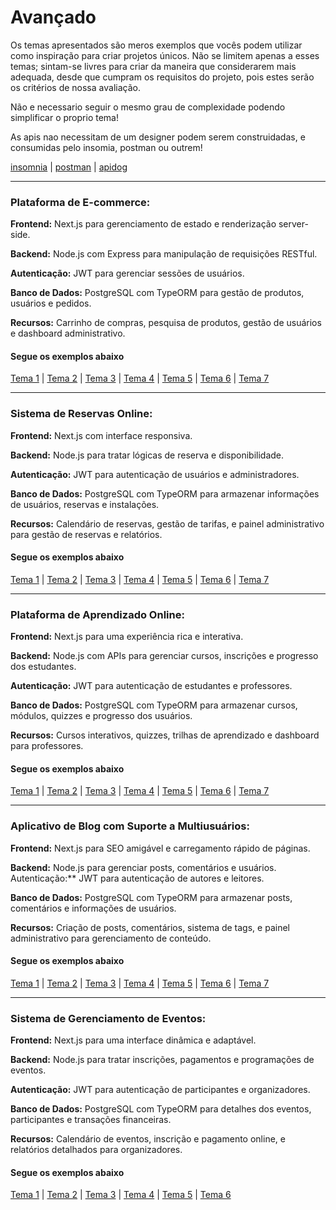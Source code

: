 # Avançado

Os temas apresentados são meros exemplos que vocês podem utilizar como inspiração para criar projetos únicos.
Não se limitem apenas a esses temas; sintam-se livres para criar da maneira que considerarem mais adequada, desde que cumpram os requisitos do projeto, pois estes serão os critérios de nossa avaliação.

Não e necessario seguir o mesmo grau de complexidade podendo simplificar o proprio tema! 

As apis nao necessitam de um designer podem serem construidadas, e consumidas pelo insomia, postman ou outrem!

[insomnia](https://insomnia.rest/download) | 
[postman](https://www.postman.com/) | 
[apidog](https://apidog.com/)


---

### Plataforma de E-commerce:

**Frontend:** Next.js para gerenciamento de estado e renderização server-side.

**Backend:** Node.js com Express para manipulação de requisições RESTful.

**Autenticação:** JWT para gerenciar sessões de usuários.

**Banco de Dados:** PostgreSQL com TypeORM para gestão de produtos, usuários e pedidos.

**Recursos:** Carrinho de compras, pesquisa de produtos, gestão de usuários e dashboard administrativo.


#### Segue os exemplos abaixo

[Tema 1](https://www.figma.com/community/file/1102233251923362930) |
[Tema 2](https://www.figma.com/community/file/1045076461176540751) |
[Tema 3](https://www.figma.com/community/file/1186587043703808476) |
[Tema 4](https://www.figma.com/community/file/1317487852187799871) |
[Tema 5](https://www.figma.com/community/file/1219312065205187851) |
[Tema 6](https://www.figma.com/community/file/1304173714462007073) |
[Tema 7](https://www.figma.com/community/file/999496395784541518)

---

### Sistema de Reservas Online:

**Frontend:** Next.js com interface responsiva.

**Backend:** Node.js para tratar lógicas de reserva e disponibilidade.

**Autenticação:** JWT para autenticação de usuários e administradores.

**Banco de Dados:** PostgreSQL com TypeORM para armazenar informações de usuários, reservas e instalações.

**Recursos:** Calendário de reservas, gestão de tarifas, e painel administrativo para gestão de reservas e relatórios.

#### Segue os exemplos abaixo

[Tema 1](https://www.figma.com/community/file/1186642499447750158) |
[Tema 2](https://www.figma.com/community/file/1326491052138997252) |
[Tema 3](https://www.figma.com/community/file/1020335460357558700) |
[Tema 4](https://www.figma.com/community/file/1253379413842844826) |
[Tema 5](https://www.figma.com/community/file/1197766146677827282) |
[Tema 6](https://www.figma.com/community/file/1049328515101429792) |
[Tema 7](https://www.figma.com/community/file/1341074149256141146)

---

### Plataforma de Aprendizado Online:

**Frontend:** Next.js para uma experiência rica e interativa.

**Backend:** Node.js com APIs para gerenciar cursos, inscrições e progresso dos estudantes.

**Autenticação:** JWT para autenticação de estudantes e professores.

**Banco de Dados:** PostgreSQL com TypeORM para armazenar cursos, módulos, quizzes e progresso dos usuários.

**Recursos:** Cursos interativos, quizzes, trilhas de aprendizado e dashboard para professores.


#### Segue os exemplos abaixo

[Tema 1](https://www.figma.com/community/file/1150804008976606277) |
[Tema 2](https://www.figma.com/community/file/1029023791566203786) |
[Tema 3](https://www.figma.com/community/file/1164127167082861425) |
[Tema 4](https://www.figma.com/community/file/1070270703606303486) |
[Tema 5](https://www.figma.com/community/file/1234753201622499098/learning-online-courses) |
[Tema 6](https://www.figma.com/community/file/1060196186881814799) |
[Tema 7](https://www.figma.com/community/file/1094936142740621532/online-course-template-devshunt-find-your-online-course-easily)

---

### Aplicativo de Blog com Suporte a Multiusuários:

**Frontend:** Next.js para SEO amigável e carregamento rápido de páginas.

**Backend:** Node.js para gerenciar posts, comentários e usuários.
Autenticação:** JWT para autenticação de autores e leitores.

**Banco de Dados:** PostgreSQL com TypeORM para armazenar posts, comentários e informações de usuários.

**Recursos:** Criação de posts, comentários, sistema de tags, e painel administrativo para gerenciamento de conteúdo.

#### Segue os exemplos abaixo

[Tema 1](https://www.figma.com/community/file/1241644495906402564) |
[Tema 2](https://www.figma.com/community/file/1176352539233777832) |
[Tema 3](https://www.figma.com/community/file/992618946617125390) |
[Tema 4](https://www.figma.com/community/file/1222937413294089320) |
[Tema 5](https://www.figma.com/community/file/1075324816965000208) |
[Tema 6](https://www.figma.com/community/file/966938373747932093) |
[Tema 7](https://www.figma.com/community/file/1330030960963712520)

---

### Sistema de Gerenciamento de Eventos:
**Frontend:** Next.js para uma interface dinâmica e adaptável.

**Backend:** Node.js para tratar inscrições, pagamentos e programações de eventos.

**Autenticação:** JWT para autenticação de participantes e organizadores.

**Banco de Dados:** PostgreSQL com TypeORM para detalhes dos eventos, participantes e transações financeiras.

**Recursos:** Calendário de eventos, inscrição e pagamento online, e relatórios detalhados para organizadores.

#### Segue os exemplos abaixo

[Tema 1](https://www.figma.com/community/file/1120711251998877938) |
[Tema 2](https://www.figma.com/community/file/1118666971205369469) |
[Tema 3](https://www.figma.com/community/file/996787994215351915) |
[Tema 4](https://www.figma.com/community/file/1130892251958075834) |
[Tema 5](https://www.figma.com/community/file/1002254177771882607) |
[Tema 6](https://www.figma.com/community/file/1273908373123596753) 